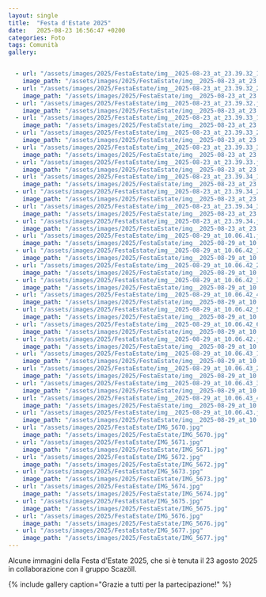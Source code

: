 ```yaml
---
layout: single
title:  "Festa d'Estate 2025"
date:   2025-08-23 16:56:47 +0200
categories: Foto
tags: Comunità 
gallery: 


  - url: "/assets/images/2025/FestaEstate/img__2025-08-23_at_23.39.32_1.jpg"
    image_path: "/assets/images/2025/FestaEstate/img__2025-08-23_at_23.39.32_1.jpg"
  - url: "/assets/images/2025/FestaEstate/img__2025-08-23_at_23.39.32_2.jpg"
    image_path: "/assets/images/2025/FestaEstate/img__2025-08-23_at_23.39.32_2.jpg"
  - url: "/assets/images/2025/FestaEstate/img__2025-08-23_at_23.39.32.jpg"
    image_path: "/assets/images/2025/FestaEstate/img__2025-08-23_at_23.39.32.jpg"
  - url: "/assets/images/2025/FestaEstate/img__2025-08-23_at_23.39.33_1.jpg"
    image_path: "/assets/images/2025/FestaEstate/img__2025-08-23_at_23.39.33_1.jpg"
  - url: "/assets/images/2025/FestaEstate/img__2025-08-23_at_23.39.33_2.jpg"
    image_path: "/assets/images/2025/FestaEstate/img__2025-08-23_at_23.39.33_2.jpg"
  - url: "/assets/images/2025/FestaEstate/img__2025-08-23_at_23.39.33_3.jpg"
    image_path: "/assets/images/2025/FestaEstate/img__2025-08-23_at_23.39.33_3.jpg"
  - url: "/assets/images/2025/FestaEstate/img__2025-08-23_at_23.39.33.jpg"
    image_path: "/assets/images/2025/FestaEstate/img__2025-08-23_at_23.39.33.jpg"
  - url: "/assets/images/2025/FestaEstate/img__2025-08-23_at_23.39.34_1.jpg"
    image_path: "/assets/images/2025/FestaEstate/img__2025-08-23_at_23.39.34_1.jpg"
  - url: "/assets/images/2025/FestaEstate/img__2025-08-23_at_23.39.34_2.jpg"
    image_path: "/assets/images/2025/FestaEstate/img__2025-08-23_at_23.39.34_2.jpg"
  - url: "/assets/images/2025/FestaEstate/img__2025-08-23_at_23.39.34_3.jpg"
    image_path: "/assets/images/2025/FestaEstate/img__2025-08-23_at_23.39.34_3.jpg"
  - url: "/assets/images/2025/FestaEstate/img__2025-08-23_at_23.39.34.jpg"
    image_path: "/assets/images/2025/FestaEstate/img__2025-08-23_at_23.39.34.jpg"
  - url: "/assets/images/2025/FestaEstate/img__2025-08-29_at_10.06.41.jpg"
    image_path: "/assets/images/2025/FestaEstate/img__2025-08-29_at_10.06.41.jpg"
  - url: "/assets/images/2025/FestaEstate/img__2025-08-29_at_10.06.42_1.jpg"
    image_path: "/assets/images/2025/FestaEstate/img__2025-08-29_at_10.06.42_1.jpg"
  - url: "/assets/images/2025/FestaEstate/img__2025-08-29_at_10.06.42_2.jpg"
    image_path: "/assets/images/2025/FestaEstate/img__2025-08-29_at_10.06.42_2.jpg"
  - url: "/assets/images/2025/FestaEstate/img__2025-08-29_at_10.06.42_3.jpg"
    image_path: "/assets/images/2025/FestaEstate/img__2025-08-29_at_10.06.42_3.jpg"
  - url: "/assets/images/2025/FestaEstate/img__2025-08-29_at_10.06.42_4.jpg"
    image_path: "/assets/images/2025/FestaEstate/img__2025-08-29_at_10.06.42_4.jpg"
  - url: "/assets/images/2025/FestaEstate/img__2025-08-29_at_10.06.42_5.jpg"
    image_path: "/assets/images/2025/FestaEstate/img__2025-08-29_at_10.06.42_5.jpg"
  - url: "/assets/images/2025/FestaEstate/img__2025-08-29_at_10.06.42_6.jpg"
    image_path: "/assets/images/2025/FestaEstate/img__2025-08-29_at_10.06.42_6.jpg"
  - url: "/assets/images/2025/FestaEstate/img__2025-08-29_at_10.06.42.jpg"
    image_path: "/assets/images/2025/FestaEstate/img__2025-08-29_at_10.06.42.jpg"
  - url: "/assets/images/2025/FestaEstate/img__2025-08-29_at_10.06.43_1.jpg"
    image_path: "/assets/images/2025/FestaEstate/img__2025-08-29_at_10.06.43_1.jpg"
  - url: "/assets/images/2025/FestaEstate/img__2025-08-29_at_10.06.43_2.jpg"
    image_path: "/assets/images/2025/FestaEstate/img__2025-08-29_at_10.06.43_2.jpg"
  - url: "/assets/images/2025/FestaEstate/img__2025-08-29_at_10.06.43_3.jpg"
    image_path: "/assets/images/2025/FestaEstate/img__2025-08-29_at_10.06.43_3.jpg"
  - url: "/assets/images/2025/FestaEstate/img__2025-08-29_at_10.06.43_4.jpg"
    image_path: "/assets/images/2025/FestaEstate/img__2025-08-29_at_10.06.43_4.jpg"
  - url: "/assets/images/2025/FestaEstate/img__2025-08-29_at_10.06.43.jpg"
    image_path: "/assets/images/2025/FestaEstate/img__2025-08-29_at_10.06.43.jpg"
  - url: "/assets/images/2025/FestaEstate/IMG_5670.jpg"
    image_path: "/assets/images/2025/FestaEstate/IMG_5670.jpg"
  - url: "/assets/images/2025/FestaEstate/IMG_5671.jpg"
    image_path: "/assets/images/2025/FestaEstate/IMG_5671.jpg"
  - url: "/assets/images/2025/FestaEstate/IMG_5672.jpg"
    image_path: "/assets/images/2025/FestaEstate/IMG_5672.jpg"
  - url: "/assets/images/2025/FestaEstate/IMG_5673.jpg"
    image_path: "/assets/images/2025/FestaEstate/IMG_5673.jpg"
  - url: "/assets/images/2025/FestaEstate/IMG_5674.jpg"
    image_path: "/assets/images/2025/FestaEstate/IMG_5674.jpg"
  - url: "/assets/images/2025/FestaEstate/IMG_5675.jpg"
    image_path: "/assets/images/2025/FestaEstate/IMG_5675.jpg"
  - url: "/assets/images/2025/FestaEstate/IMG_5676.jpg"
    image_path: "/assets/images/2025/FestaEstate/IMG_5676.jpg"
  - url: "/assets/images/2025/FestaEstate/IMG_5677.jpg"
    image_path: "/assets/images/2025/FestaEstate/IMG_5677.jpg"
---
```


Alcune immagini della Festa d'Estate 2025, che si è tenuta il 23 agosto 2025 in collaborazione
con il gruppo Scazöll.




{% include gallery caption="Grazie a tutti per la partecipazione!" %}


